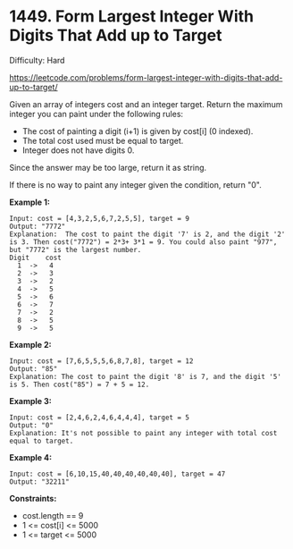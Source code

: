 # 1449. Form Largest Integer With Digits That Add up to Target

Difficulty: Hard

https://leetcode.com/problems/form-largest-integer-with-digits-that-add-up-to-target/

Given an array of integers cost and an integer target. Return the maximum integer you can paint under the following rules:

* The cost of painting a digit (i+1) is given by cost[i] (0 indexed).
* The total cost used must be equal to target.
* Integer does not have digits 0.

Since the answer may be too large, return it as string.

If there is no way to paint any integer given the condition, return "0".

**Example 1:**
```
Input: cost = [4,3,2,5,6,7,2,5,5], target = 9
Output: "7772"
Explanation:  The cost to paint the digit '7' is 2, and the digit '2' is 3. Then cost("7772") = 2*3+ 3*1 = 9. You could also paint "977", but "7772" is the largest number.
Digit    cost
  1  ->   4
  2  ->   3
  3  ->   2
  4  ->   5
  5  ->   6
  6  ->   7
  7  ->   2
  8  ->   5
  9  ->   5
```

**Example 2:**
```
Input: cost = [7,6,5,5,5,6,8,7,8], target = 12
Output: "85"
Explanation: The cost to paint the digit '8' is 7, and the digit '5' is 5. Then cost("85") = 7 + 5 = 12.
```

**Example 3:**
```
Input: cost = [2,4,6,2,4,6,4,4,4], target = 5
Output: "0"
Explanation: It's not possible to paint any integer with total cost equal to target.
```

**Example 4:**
```
Input: cost = [6,10,15,40,40,40,40,40,40], target = 47
Output: "32211"
```

**Constraints:**

* cost.length == 9
* 1 <= cost[i] <= 5000
* 1 <= target <= 5000
